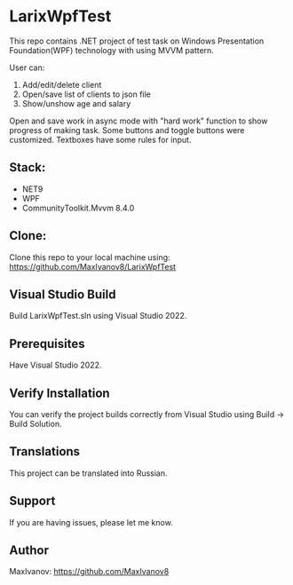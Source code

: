 # LarixWpfTest
This repo contains .NET project of test task on Windows Presentation Foundation(WPF) technology with using MVVM pattern. 

User can:
1. Add/edit/delete client
2. Open/save list of clients to json file
3. Show/unshow age and salary

Open and save work in async mode with "hard work" function to show progress of making task. Some buttons and toggle buttons were customized. Textboxes have some rules for input.

## Stack:
- NET9
- WPF
- CommunityToolkit.Mvvm 8.4.0

## Clone:

Clone this repo to your local machine using: https://github.com/MaxIvanov8/LarixWpfTest

## Visual Studio Build

Build LarixWpfTest.sln using Visual Studio 2022.

## Prerequisites
Have Visual Studio 2022.

## Verify Installation
You can verify the project builds correctly from Visual Studio using Build -> Build Solution.

## Translations
This project can be translated into Russian.

## Support
If you are having issues, please let me know.

## Author

MaxIvanov: https://github.com/MaxIvanov8
